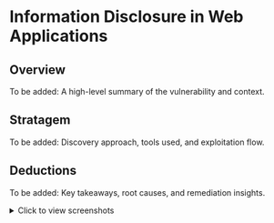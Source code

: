 # Information Disclosure in Web Applications

## Overview
To be added: A high-level summary of the vulnerability and context.

## Stratagem
To be added: Discovery approach, tools used, and exploitation flow.

## Deductions
To be added: Key takeaways, root causes, and remediation insights.

<details>
<summary>Click to view screenshots</summary>

**Screenshot 1: Step One (Placeholder)**  
![Screenshot 1](https://i.imgur.com/placeholder1.jpg)

**Screenshot 2: Step Two (Placeholder)**  
![Screenshot 2](https://i.imgur.com/placeholder2.jpg)

**Screenshot 3: Step Three (Placeholder)**  
![Screenshot 3](https://i.imgur.com/placeholder3.jpg)

</details>



